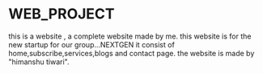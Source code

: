 # WEB_PROJECT
this is a website , a complete website made by me.
this website is for the new startup for our group...NEXTGEN
it consist of home,subscribe,services,blogs and contact page.
the website is made by "himanshu tiwari".
